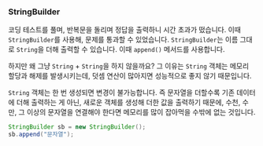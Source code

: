 ### StringBuilder

코딩 테스트를 풀며, 반복문을 돌리며 정답을 출력하니 시간 초과가 떴습니다. 이때 <code>StringBuilder</code>를 사용해, 문제를 통과할 수 있었습니다. <code>StringBuilder</code>는 이름 그대로 <code>String</code>을 더해 출력할 수 있습니다. 이때 <code>append()</code> 메서드를 사용합니다.

하지만 왜 그냥 <code>String</code> + <code>String</code>을 하지 않을까요? 그 이유는 <code>String</code> 객체는 메모리 할당과 해제를 발생시키는데, 덧셈 연산이 많아지면 성능적으로 좋지 않기 때문입니다.

<code>String</code> 객체는 한 번 생성되면 변경이 불가능합니다. 즉 문자열을 더할수록 기존 데이터에 더해 출력하는 게 아닌, 새로운 객체를 생성해 더한 값을 출력하기 때문에, 수천, 수만, 그 이상의 문자열을 연결해야 한다면 메모리를 많이 잡아먹을 수밖에 없는 것입니다.

```java
StringBuilder sb = new StringBuilder();
sb.append("문자열");
```